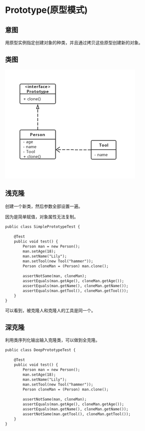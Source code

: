 # Prototype(原型模式)

## 意图

用原型实例指定创建对象的种类，并且通过拷贝这些原型创建新的对象。

## 类图

![prototype](prototype.jpg)

## 浅克隆

创建一个新类，然后参数全部设置一遍。

因为是简单赋值，对象属性无法复制。

```
public class SimplePrototypeTest {

	@Test
	public void test() {
		Person man = new Person();
		man.setAge(18);
		man.setName("Lily");
		man.setTool(new Tool("hammer"));
		Person cloneMan = (Person) man.clone();

		assertNotSame(man, cloneMan);
		assertEquals(man.getAge(), cloneMan.getAge());
		assertEquals(man.getName(), cloneMan.getName());
		assertEquals(man.getTool(), cloneMan.getTool());
	}
}
```

可以看到，被克隆人和克隆人的工具是同一个。

## 深克隆

利用类序列化输出输入克隆类，可以做到全克隆。

```
public class DeepPrototypeTest {

	@Test
	public void test() {
		Person man = new Person();
		man.setAge(18);
		man.setName("Lily");
		man.setTool(new Tool("hammer"));
		Person cloneMan = (Person) man.clone();

		assertNotSame(man, cloneMan);
		assertEquals(man.getAge(), cloneMan.getAge());
		assertEquals(man.getName(), cloneMan.getName());
		assertNotSame(man.getTool(), cloneMan.getTool());
	}
}
```

